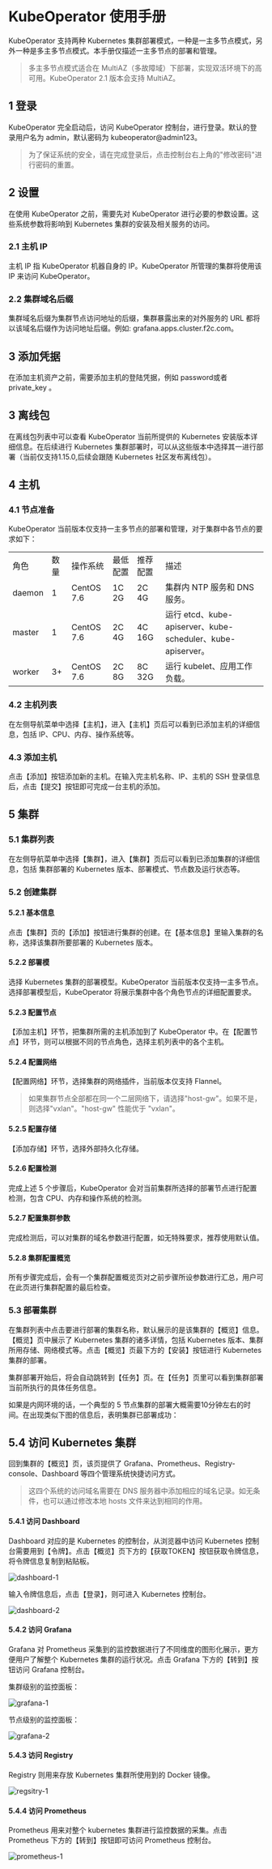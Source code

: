 # KubeOperator 使用手册

KubeOperator 支持两种 Kubernetes 集群部署模式，一种是一主多节点模式，另外一种是多主多节点模式。本手册仅描述一主多节点的部署和管理。

> 多主多节点模式适合在 MultiAZ（多故障域）下部署，实现双活环境下的高可用。KubeOperator 2.1 版本会支持 MultiAZ。

## 1 登录

KubeOperator 完全启动后，访问 KubeOperator 控制台，进行登录。默认的登录用户名为 admin，默认密码为 kubeoperator@admin123。

> 为了保证系统的安全，请在完成登录后，点击控制台右上角的"修改密码"进行密码的重置。

## 2 设置

在使用 KubeOperator 之前，需要先对 KubeOperator 进行必要的参数设置。这些系统参数将影响到 Kubernetes 集群的安装及相关服务的访问。

### 2.1 主机 IP

主机 IP 指 KubeOperator 机器自身的 IP。KubeOperator 所管理的集群将使用该 IP 来访问 KubeOperator。

### 2.2 集群域名后缀

集群域名后缀为集群节点访问地址的后缀，集群暴露出来的对外服务的 URL 都将以该域名后缀作为访问地址后缀。例如: grafana.apps.cluster.f2c.com。


## 3 添加凭据

在添加主机资产之前，需要添加主机的登陆凭据，例如 password或者 private_key 。


## 3 离线包

在离线包列表中可以查看 KubeOperator 当前所提供的 Kubernetes 安装版本详细信息。在后续进行 Kubernetes 集群部署时，可以从这些版本中选择其一进行部署（当前仅支持1.15.0,后续会跟随 Kubernetes 社区发布离线包）。


## 4 主机

### 4.1 节点准备

KubeOperator 当前版本仅支持一主多节点的部署和管理，对于集群中各节点的要求如下：
<table>
    <tr>
        <td>角色</td>
        <td>数量</td>
        <td>操作系统</td>
        <td>最低配置</td>
        <td>推荐配置</td>
        <td>描述</td>
    </tr>
    <tr>
        <td>daemon</td>
        <td>1</td>
        <td>CentOS 7.6</td>
        <td>1C 2G</td>
        <td>2C 4G</td>
        <td>集群内 NTP 服务和 DNS 服务。</td>
    </tr>
    <tr>
        <td>master</td>
        <td>1</td>
        <td>CentOS 7.6</td>
        <td>2C 4G</td>
        <td>4C 16G</td>
        <td>运行 etcd、kube-apiserver、kube-scheduler、kube-apiserver。</td>
    </tr>
    <tr>
        <td>worker</td>
        <td>3+</td>
        <td>CentOS 7.6</td>
        <td>2C 8G</td>
        <td>8C 32G</td>
        <td>运行 kubelet、应用工作负载。</td>
    </tr>
</table>

### 4.2 主机列表

在左侧导航菜单中选择【主机】，进入【主机】页后可以看到已添加主机的详细信息，包括 IP、CPU、内存、操作系统等。


### 4.3 添加主机

点击【添加】按钮添加新的主机。在输入完主机名称、IP、主机的 SSH 登录信息后，点击【提交】按钮即可完成一台主机的添加。


## 5 集群

### 5.1 集群列表

在左侧导航菜单中选择【集群】，进入【集群】页后可以看到已添加集群的详细信息，包括 集群部署的 Kubernetes 版本、部署模式、节点数及运行状态等。


### 5.2 创建集群

#### 5.2.1 基本信息

点击【集群】页的【添加】按钮进行集群的创建。在【基本信息】里输入集群的名称，选择该集群所要部署的 Kubernetes 版本。


#### 5.2.2 部署模

选择 Kubernetes 集群的部署模型。KubeOperator 当前版本仅支持一主多节点。选择部署模型后，KubeOperator 将展示集群中各个角色节点的详细配置要求。


#### 5.2.3 配置节点

【添加主机】环节，把集群所需的主机添加到了 KubeOperator 中。在【配置节点】环节，则可以根据不同的节点角色，选择主机列表中的各个主机。

#### 5.2.4 配置网络

【配置网络】环节，选择集群的网络插件，当前版本仅支持 Flannel。

> 如果集群节点全部都在同一个二层网络下，请选择"host-gw"。如果不是，则选择"vxlan"。"host-gw" 性能优于 "vxlan"。


#### 5.2.5 配置存储

【添加存储】环节，选择外部持久化存储。


#### 5.2.6 配置检测

完成上述 5 个步骤后，KubeOperator 会对当前集群所选择的部署节点进行配置检测，包含 CPU、内存和操作系统的检测。


#### 5.2.7 配置集群参数

完成检测后，可以对集群的域名参数进行配置，如无特殊要求，推荐使用默认值。


#### 5.2.8 集群配置概览

所有步骤完成后，会有一个集群配置概览页对之前步骤所设参数进行汇总，用户可在此页进行集群配置的最后检查。


### 5.3 部署集群

在集群列表中点击要进行部署的集群名称，默认展示的是该集群的【概览】信息。【概览】页中展示了 Kubernetes 集群的诸多详情，包括 Kubernetes 版本、集群所用存储、网络模式等。点击【概览】页最下方的【安装】按钮进行 Kubernetes 集群的部署。


集群部署开始后，将会自动跳转到【任务】页。在【任务】页里可以看到集群部署当前所执行的具体任务信息。


如果是内网环境的话，一个典型的 5 节点集群的部署大概需要10分钟左右的时间。在出现类似下图的信息后，表明集群已部署成功：


## 5.4 访问 Kubernetes 集群

回到集群的【概览】页，该页提供了 Grafana、Prometheus、Registry-console、Dashboard 等四个管理系统快捷访问方式。

> 这四个系统的访问域名需要在 DNS 服务器中添加相应的域名记录。如无条件，也可以通过修改本地 hosts 文件来达到相同的作用。


#### 5.4.1 访问 Dashboard

Dashboard 对应的是 Kubernetes 的控制台，从浏览器中访问 Kubernetes 控制台需要用到【令牌】。点击【概览】页下方的【获取TOKEN】按钮获取令牌信息，将令牌信息复制到粘贴板。

![dashboard-1](https://github.com/KubeOperator/KubeOperator/blob/master/docs/images/dashboard-1.png?raw=true)

输入令牌信息后，点击【登录】，则可进入 Kubernetes 控制台。

![dashboard-2](https://github.com/KubeOperator/KubeOperator/blob/master/docs/images/dashboard-2.png?raw=true)

#### 5.4.2 访问 Grafana

Grafana 对 Prometheus 采集到的监控数据进行了不同维度的图形化展示，更方便用户了解整个 Kubernetes 集群的运行状况。点击 Grafana 下方的【转到】按钮访问 Grafana 控制台。

集群级别的监控面板：

![grafana-1](https://github.com/KubeOperator/KubeOperator/blob/master/docs/images/grafana-1.png?raw=true)

节点级别的监控面板：

![grafana-2](https://github.com/KubeOperator/KubeOperator/blob/master/docs/images/grafana-2.png?raw=true)

#### 5.4.3 访问 Registry

Registry 则用来存放 Kubernetes 集群所使用到的 Docker 镜像。

![regsitry-1](https://github.com/KubeOperator/KubeOperator/blob/master/docs/images/registry-1.png?raw=true)

#### 5.4.4 访问 Prometheus

Prometheus 用来对整个 kubernetes 集群进行监控数据的采集。点击 Prometheus 下方的【转到】按钮即可访问 Prometheus 控制台。

![prometheus-1](https://github.com/KubeOperator/KubeOperator/blob/master/docs/images/prometheus-1.png?raw=true)
